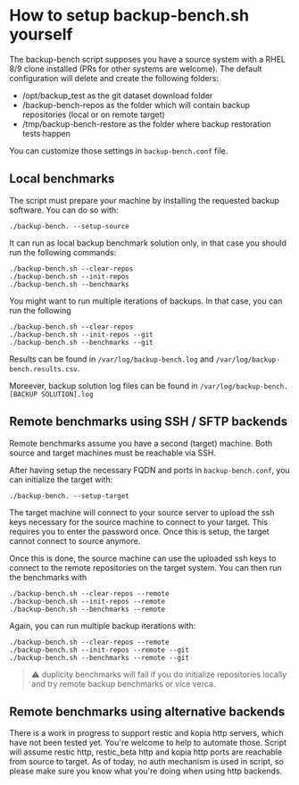 # How to setup backup-bench.sh yourself

The backup-bench script supposes you have a source system with a RHEL 8/9 clone installed (PRs for other systems are welcome).
The default configuration will delete and create the following folders:

 - /opt/backup_test as the git dataset download folder
 - /backup-bench-repos as the folder which will contain backup repositories (local or on remote target)
 - /tmp/backup-bench-restore as the folder where backup restoration tests happen

You can customize those settings in `backup-bench.conf` file.

## Local benchmarks

The script must prepare your machine by installing the requested backup software. You can do so with:

```
./backup-bench. --setup-source
```

It can run as local backup benchmark solution only, in that case you should run the following commands:
```
./backup-bench.sh --clear-repos
./backup-bench.sh --init-repos
./backup-bench.sh --benchmarks
```

You might want to run multiple iterations of backups.
In that case, you can run the following

```
./backup-bench.sh --clear-repos
./backup-bench.sh --init-repos --git
./backup-bench.sh --benchmarks --git
```

Results can be found in `/var/log/backup-bench.log` and `/var/log/backup-bench.results.csv`.

Moreever, backup solution log files can be found in `/var/log/backup-bench.[BACKUP SOLUTION].log`

## Remote benchmarks using SSH / SFTP backends

Remote benchmarks assume you have a second (target) machine.
Both source and target machines must be reachable via SSH.

After having setup the necessary FQDN and ports in `backup-bench.conf`, you can initialize the target with:

```
./backup-bench. --setup-target
```

The target machine will connect to your source server to upload the ssh keys necessary for the source machine to connect to your target. This requires you to enter the password once.
Once this is setup, the target cannot connect to source anymore.

Once this is done, the source machine can use the uploaded ssh keys to connect to the remote repositories on the target system.
You can then run the benchmarks with

```
./backup-bench.sh --clear-repos --remote
./backup-bench.sh --init-repos --remote
./backup-bench.sh --benchmarks --remote
```

Again, you can run multiple backup iterations with:
```
./backup-bench.sh --clear-repos --remote
./backup-bench.sh --init-repos --remote --git
./backup-bench.sh --benchmarks --remote --git
```

> :warning:
> duplicity benchmarks will fail if you do initialize repositories locally and try remote backup benchmarks or vice verca.

## Remote benchmarks using alternative backends

There is a work in progress to support restic and kopia http servers, which have not been tested yet.
You're welcome to help to automate those.
Script will assume restic http, restic_beta http and kopia http ports are reachable from source to target. As of today, no auth mechanism is used in script, so please make sure you know what you're doing when using http backends.
